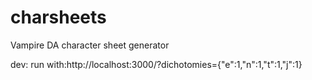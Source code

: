 # charsheets
Vampire DA character sheet generator

dev:
run with:http://localhost:3000/?dichotomies={"e":1,"n":1,"t":1,"j":1}
